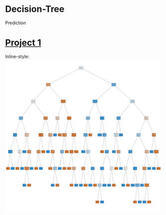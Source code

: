 # Decision-Tree

Prediction
# [Project 1](https://github.com/ayush10mehta/Decision-Tree/blob/main/Deployment2.ipynb)

Inline-style: 
![alt text](https://github.com/ayush10mehta/Decision-Tree/blob/main/Tree.png)
